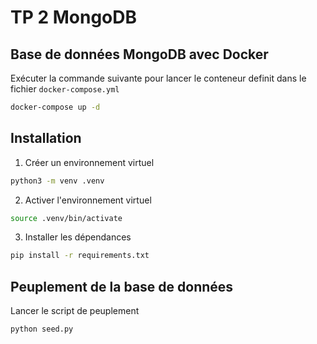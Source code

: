 # TP 2 MongoDB

## Base de données MongoDB avec Docker

Exécuter la commande suivante pour lancer le conteneur definit dans le fichier `docker-compose.yml`
```bash
docker-compose up -d
```

## Installation

1. Créer un environnement virtuel
```bash
python3 -m venv .venv
```

2. Activer l'environnement virtuel
```bash
source .venv/bin/activate
```

3. Installer les dépendances
```bash
pip install -r requirements.txt
```

## Peuplement de la base de données

Lancer le script de peuplement
```bash
python seed.py
```
